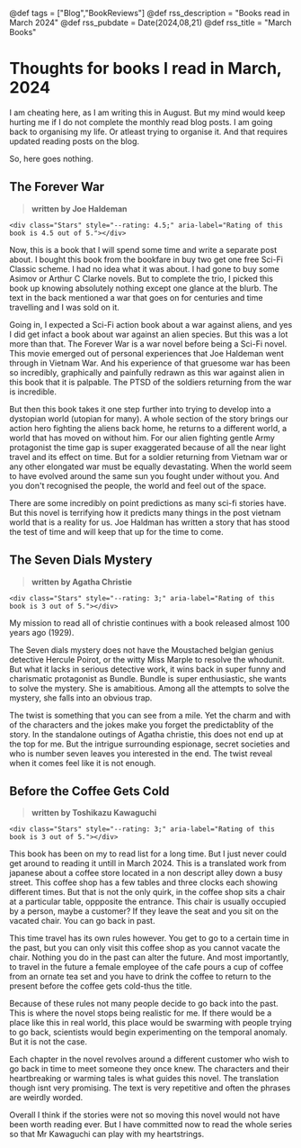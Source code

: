 @def tags = ["Blog","BookReviews"]
@def rss_description = "Books read in March 2024"
@def rss_pubdate = Date(2024,08,21)
@def rss_title = "March Books"
# Thoughts for books I read in March, 2024

I am cheating here, as I am writing this in August. But my mind would keep hurting me if I do not complete the monthly read blog posts. I am going back to organising my life. Or atleast trying to organise it. And that requires updated reading posts on the blog. 

So, here goes nothing.

## The Forever War
> **written by Joe Haldeman**
~~~
<div class="Stars" style="--rating: 4.5;" aria-label="Rating of this book is 4.5 out of 5."></div>
~~~


Now, this is a book that I will spend some time and write a separate post about. I bought this book from the bookfare in buy two get one free Sci-Fi Classic scheme. I had no idea what it was about. I had gone to buy some Asimov or Arthur C Clarke novels. But to complete the trio, I picked this book up knowing absolutely nothing except one glance at the blurb. The text in the back mentioned a war that goes on for centuries and time travelling and I was sold on it. 

Going in, I expected a Sci-Fi action book about a war against aliens, and yes I did get infact a book about war against an alien species. But this was a lot more than that. The Forever War is a war novel before being a Sci-Fi novel. This movie emerged out of personal experiences that Joe Haldeman went through in Vietnam War. And his experience of that gruesome war has been so incredibly, graphically and painfully redrawn as this war against alien in this book that it is palpable. The PTSD of the soldiers returning from the war is incredible. 

But then this book takes it one step further into trying to develop into a dystopian world (utopian for many). A whole section of the story brings our action hero fighting the aliens back home, he returns to a different world, a world that has moved on without him. For our alien fighting gentle Army protagonist the time gap is super exaggerated because of all the near light travel and its effect on time. But for a soldier returning from Vietnam war or any other elongated war must be equally devastating. When the world seem to have evolved around the same sun you fought under without you. And you don't recognised the people, the world and feel out of the space. 

There are some incredibly on point predictions as many sci-fi stories have.  But this novel is terrifying how it predicts many things in the post vietnam world that is a reality for us. Joe Haldman has written a story that has stood the test of time and will keep that up for the time to come.

## The Seven Dials Mystery
> **written by Agatha Christie**
~~~
<div class="Stars" style="--rating: 3;" aria-label="Rating of this book is 3 out of 5."></div>
~~~


My mission to read all of christie continues with a book released almost 100 years ago (1929). 

The Seven dials mystery does not have the Moustached belgian genius detective Hercule Poirot, or the witty Miss Marple to resolve the whodunit. But what it lacks in serious detective work, it wins back in super funny and charismatic protagonist as Bundle. Bundle is super enthusiastic, she wants to solve the mystery. She is amabitious. Among all the attempts to solve the mystery, she falls into an obvious trap. 

The twist is something that you can see from a mile. Yet the charm and with of the characters and the jokes make you forget the predictablity of the story. In the standalone outings of Agatha christie, this does not end up at the top for me. But the intrigue surrounding espionage, secret societies and who is number seven leaves you interested in the end. The twist reveal when it comes feel like it is not enough. 

## Before the Coffee Gets Cold
> **written by Toshikazu Kawaguchi**
~~~
<div class="Stars" style="--rating: 3;" aria-label="Rating of this book is 3 out of 5."></div>
~~~


This book has been on my to read list for a long time. But I just never could get around to reading it untill in March 2024. This is a translated work from japanese about a coffee store located in a non descript alley down a busy street. This coffee shop has a few tables and three clocks each showing different times. But that is not the only quirk, in the coffee shop sits a chair at a particular table, oppposite the entrance. This chair is usually occupied by a person, maybe a customer? If they leave the seat and you sit on the vacated chair. You can go back in past. 

This time travel has its own rules however. You get to go to a certain time in the past, but you can only visit this coffee shop as you cannot vacate the chair. Nothing you do in the past can alter the future. And most importantly, to travel in the future a female employee of the cafe pours a cup of coffee from an ornate tea set and you have to drink the coffee to return to the present before the coffee gets cold-thus the title.

Because of these rules not many people decide to go back into the past. This is where the novel stops being realistic for me. If there would be a place like this in real world, this place would be swarming with people trying to go back, scientists would begin experimenting on the temporal anomaly. But it is not the case. 

Each chapter in the novel revolves around a different customer who wish to go back in time to meet someone they once knew. The characters and their heartbreaking or warming tales is what guides this novel. The translation though isnt very promising. The text is very repetitive and often the phrases are weirdly worded. 

Overall I think if the stories were not so moving this novel would not have been worth reading ever. But I have committed now to read the whole series so that Mr Kawaguchi can play with my heartstrings.

